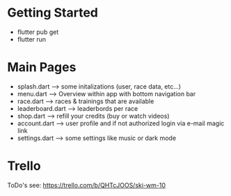 # Getting Started
- flutter pub get
- flutter run

# Main Pages  
- splash.dart --> some initalizations (user, race data, etc...)
- menu.dart --> Overview within app with bottom navigation bar
- race.dart --> races & trainings that are available
- leaderboard.dart --> leaderbords per race
- shop.dart --> refill your credits (buy or watch videos)
- account.dart --> user profile and if not authorized login via e-mail magic link
- settings.dart --> some settings like music or dark mode

# Trello
ToDo's see:
https://trello.com/b/QHTcJOOS/ski-wm-10
